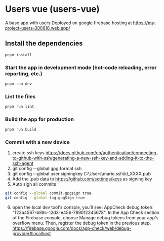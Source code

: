 # Users vue (users-vue)

A base app with users
Deployed on google firebase hosting at https://my-project-users-300618.web.app/

## Install the dependencies
```bash
pnpm install
```

### Start the app in development mode (hot-code reloading, error reporting, etc.)
```bash
pnpm run dev
```


### Lint the files
```bash
pnpm run lint
```


### Build the app for production
```bash
pnpm run build
```

### Commit with a new device
1. create ssh keys https://docs.github.com/en/authentication/connecting-to-github-with-ssh/generating-a-new-ssh-key-and-adding-it-to-the-ssh-agent
2. git config --global gpg.format ssh
3. git config --global user.signingkey C:\Users\mario\.ssh\id_XXXX.pub
4. Add the .pub data to https://github.com/settings/keys as signing key
5. Auto sign all commits 
```bash
git config --global commit.gpgsign true
git config --global tag.gpgSign true
```
6. open the local dev tool's console, you’ll see: AppCheck debug token: "123a4567-b89c-12d3-e456-789012345678".
In the App Check section of the Firebase console, choose Manage debug tokens from your app's overflow menu. Then, register the debug token in the previous step.
https://firebase.google.com/docs/app-check/web/debug-provider#localhost